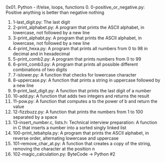 0x01. Python - if/else, loops, functions
0. 0-positive_or_negative.py: Positive anything is better than negative nothing
1. 1-last_digit.py: The last digit
2. 2-print_alphabet.py: A program that prints the ASCII alphabet, in lowercase, not followed by a new line
3. 3-print_alphabt.py: A program that prints the ASCII alphabet, in lowercase, not followed by a new line
4. 4-print_hexa.py: A program that prints all numbers from 0 to 98 in decimal and in hexadecimal
5. 5-print_comb2.py: A program that prints numbers from 0 to 99
6. 6-print_comb3.py: A program that prints all possible different combinations of two digits
7. 7-islower.py: A function that checks for lowercase character
8. 8-uppercase.py: A function that prints a string in uppercase followed by a new line
9. 9-print_last_digit.py: A function that prints the last digit of a number
10. 10-add.py: A function that adds two integers and returns the result
11. 11-pow.py: A function that computes a to the power of b and return the value
12. 12-fizzbuzz.py: A function that prints the numbers from 1 to 100 separated by a space
13. 13-insert_number.c, lists.h: Technical interview preparation: A function in C that inserts a number into a sorted singly linked list
14. 100-print_tebahpla.py: A program that prints the ASCII alphabet, in reverse order, alternating lowercase and uppercase
15. 101-remove_char_at.py: A function that creates a copy of the string, removing the character at the position n
16. 102-magic_calculation.py: ByteCode -> Python #2